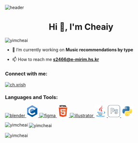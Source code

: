 ![header](https://capsule-render.vercel.app/api?text=Welcome&nbsp;to&nbsp;Cheaiy's&nbsp;Github&fontSize=40&color=0:d1ffed,100:ffd1e9&type=waving&height=250)
<h1 align="center">Hi 👋, I'm Cheaiy</h1>
<p align="left"> <img src="https://komarev.com/ghpvc/?username=yimcheai&label=Profile%20views&color=0e75b6&style=flat" alt="yimcheai" /> </p>

- 🔭 I’m currently working on **Music recommendations by type**

- 📫 How to reach me **s2466@e-mirim.hs.kr**

<h3 align="left">Connect with me:</h3>
<p align="left">
<a href="https://instagram.com/ch.xrish" target="blank"><img align="center" src="https://raw.githubusercontent.com/rahuldkjain/github-profile-readme-generator/master/src/images/icons/Social/instagram.svg" alt="ch.xrish" height="30" width="40" /></a>
</p>

<h3 align="left">Languages and Tools:</h3>
<p align="left"> <a href="https://www.blender.org/" target="_blank" rel="noreferrer"> <img src="https://download.blender.org/branding/community/blender_community_badge_white.svg" alt="blender" width="40" height="40"/> </a> <a href="https://www.cprogramming.com/" target="_blank" rel="noreferrer"> <img src="https://raw.githubusercontent.com/devicons/devicon/master/icons/c/c-original.svg" alt="c" width="40" height="40"/> </a> <a href="https://www.figma.com/" target="_blank" rel="noreferrer"> <img src="https://www.vectorlogo.zone/logos/figma/figma-icon.svg" alt="figma" width="40" height="40"/> </a> <a href="https://www.w3.org/html/" target="_blank" rel="noreferrer"> <img src="https://raw.githubusercontent.com/devicons/devicon/master/icons/html5/html5-original-wordmark.svg" alt="html5" width="40" height="40"/> </a> <a href="https://www.adobe.com/in/products/illustrator.html" target="_blank" rel="noreferrer"> <img src="https://www.vectorlogo.zone/logos/adobe_illustrator/adobe_illustrator-icon.svg" alt="illustrator" width="40" height="40"/> </a> <a href="https://www.java.com" target="_blank" rel="noreferrer"> <img src="https://raw.githubusercontent.com/devicons/devicon/master/icons/java/java-original.svg" alt="java" width="40" height="40"/> </a> <a href="https://www.photoshop.com/en" target="_blank" rel="noreferrer"> <img src="https://raw.githubusercontent.com/devicons/devicon/master/icons/photoshop/photoshop-line.svg" alt="photoshop" width="40" height="40"/> </a> <a href="https://www.python.org" target="_blank" rel="noreferrer"> <img src="https://raw.githubusercontent.com/devicons/devicon/master/icons/python/python-original.svg" alt="python" width="40" height="40"/> </a> </p>

<p><img align="left" src="https://github-readme-stats.vercel.app/api/top-langs?username=yimcheai&show_icons=true&locale=en&layout=compact" alt="yimcheai" /></p>

<p>&nbsp;<img align="center" src="https://github-readme-stats.vercel.app/api?username=yimcheai&show_icons=true&locale=en" alt="yimcheai" /></p>

<p><img align="center" src="https://github-readme-streak-stats.herokuapp.com/?user=yimcheai&" alt="yimcheai" /></p>
